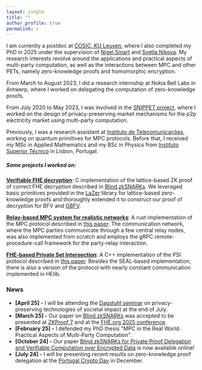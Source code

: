 ```yaml
---
layout: single
title: ""
author_profile: true
permalink: /
---
```


I am currently a postdoc at [COSIC, KU Leuven](https://www.esat.kuleuven.be/cosic/), where I also completed my PhD in 2025 under the supervision of [Nigel Smart](https://nigelsmart.github.io/) and [Svetla Nikova](https://www.esat.kuleuven.be/cosic/people/svetla-petkova-nikova/).
My research interests revolve around the applications and practical aspects of multi-party computation, as well as the interactions between MPC and other PETs, namely zero-knowledge proofs and homomorphic encryption.


From March to August 2023, I did a research internship at Nokia Bell Labs in Antwerp, where I worked on delegating the computation of zero-knowledge proofs.

From July 2020 to May 2023, I was involved in the [SNIPPET project](https://www.esat.kuleuven.be/cosic/project/snippet/), where I worked on the design of privacy-preserving market mechanisms for the p2p electricity market using multi-party computation.

Previously, I was a research assistant at [Instituto de Telecomunicações](https://www.it.pt/), working on quantum primitives for MPC protocols. 
Before that, I received my MSc in Applied Mathematics and my BSc in Physics from [Instituto Superior Técnico](https://tecnico.ulisboa.pt/en/) in Lisbon, Portugal. 

##### Some projects I worked on:
**[Verifiable FHE decryption](https://github.com/KULeuven-COSIC/blind_zkSNARKs/tree/main/proof-of-decryption)**: C implementation of the lattice-based ZK proof of correct FHE decryption described in [Blind zkSNARKs](https://eprint.iacr.org/2024/1684). We leveraged basic primitives provided in the [LaZer](https://eprint.iacr.org/2024/1846) library for lattice-based zero-knowledge proofs and thoroughly extended it to construct our proof of decryption for BFV and [GBFV](https://eprint.iacr.org/2024/1587).

**[Relay-based MPC system for realistic networks](https://github.com/mmargama/relay-based-mpc)**: A rust implementation of the MPC protocol described in [this paper](https://eprint.iacr.org/2023/096). The communication network, where the MPC parties communicate through a few central relay nodes, was also implemented from scratch and employs the gRPC remote-procedure-call framework for the party-relay interaction.

**[FHE-based Private Set Intersection](https://github.com/microsoft/APSI)**: A C++ implementation of the PSI protocol described in [this paper](https://eprint.iacr.org/2021/1116). 
Besides the SEAL-based implementation, there is also a version of the protocol with nearly constant communication implemented in HElib. 

### News
- **[April 25] -** I will be attending the [Dagstuhl seminar]( https://www.dagstuhl.de/25312) on privacy-preserving technologies of societal impact at the end of July.
- **[March 25] -** Our paper on [Blind zkSNARKs](https://eprint.iacr.org/2024/1684) was accepted to be presented at [ZKProof 7](https://zkproof.org/events/zkproof-7-sofia/) and at the [FHE.org 2025 conference](https://fhe.org/conferences/conference-2025/).
- **[February 25] -** I defended my PhD thesis "MPC in the Real World: Practical Aspects of Multi-Party Computation".
- **[October 24] -** Our paper [Blind zkSNARKs for Private Proof Delegation and Verifiable Computation over Encrypted Data](https://eprint.iacr.org/2024/1684) is now available online! 
- **[July 24] -** I will be presenting recent results on zero-knowledge proof delegation at the [Portugal Crypto Day](https://cryptoday.pt/) in December. 
